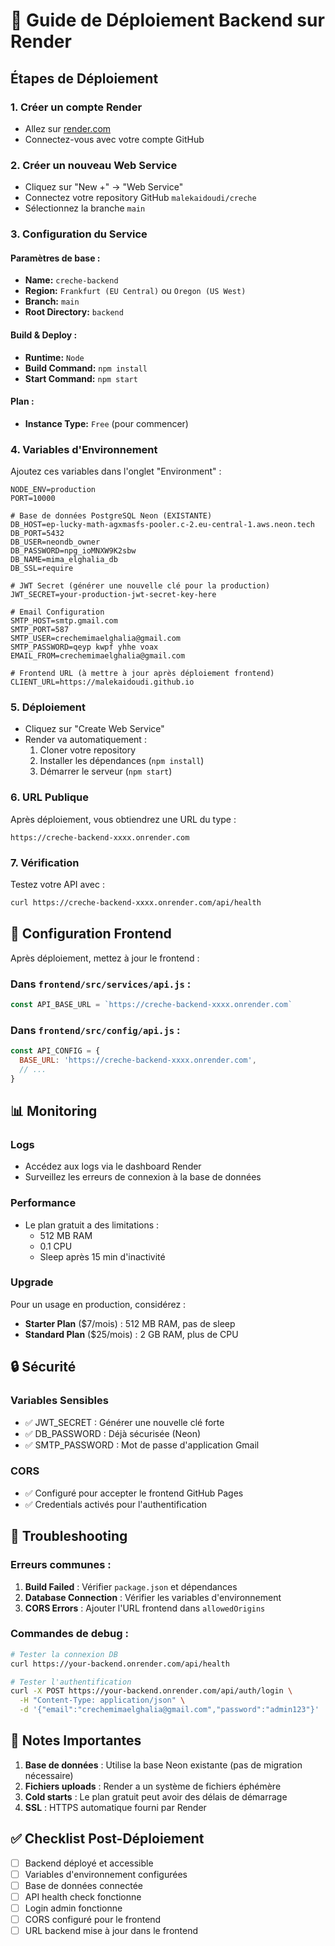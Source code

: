 # 🚀 Guide de Déploiement Backend sur Render

## Étapes de Déploiement

### 1. **Créer un compte Render**
- Allez sur [render.com](https://render.com)
- Connectez-vous avec votre compte GitHub

### 2. **Créer un nouveau Web Service**
- Cliquez sur "New +" → "Web Service"
- Connectez votre repository GitHub `malekaidoudi/creche`
- Sélectionnez la branche `main`

### 3. **Configuration du Service**

#### **Paramètres de base :**
- **Name:** `creche-backend`
- **Region:** `Frankfurt (EU Central)` ou `Oregon (US West)`
- **Branch:** `main`
- **Root Directory:** `backend`

#### **Build & Deploy :**
- **Runtime:** `Node`
- **Build Command:** `npm install`
- **Start Command:** `npm start`

#### **Plan :**
- **Instance Type:** `Free` (pour commencer)

### 4. **Variables d'Environnement**

Ajoutez ces variables dans l'onglet "Environment" :

```env
NODE_ENV=production
PORT=10000

# Base de données PostgreSQL Neon (EXISTANTE)
DB_HOST=ep-lucky-math-agxmasfs-pooler.c-2.eu-central-1.aws.neon.tech
DB_PORT=5432
DB_USER=neondb_owner
DB_PASSWORD=npg_ioMNXW9K2sbw
DB_NAME=mima_elghalia_db
DB_SSL=require

# JWT Secret (générer une nouvelle clé pour la production)
JWT_SECRET=your-production-jwt-secret-key-here

# Email Configuration
SMTP_HOST=smtp.gmail.com
SMTP_PORT=587
SMTP_USER=crechemimaelghalia@gmail.com
SMTP_PASSWORD=qeyp kwpf yhhe voax
EMAIL_FROM=crechemimaelghalia@gmail.com

# Frontend URL (à mettre à jour après déploiement frontend)
CLIENT_URL=https://malekaidoudi.github.io
```

### 5. **Déploiement**
- Cliquez sur "Create Web Service"
- Render va automatiquement :
  1. Cloner votre repository
  2. Installer les dépendances (`npm install`)
  3. Démarrer le serveur (`npm start`)

### 6. **URL Publique**
Après déploiement, vous obtiendrez une URL du type :
```
https://creche-backend-xxxx.onrender.com
```

### 7. **Vérification**
Testez votre API avec :
```bash
curl https://creche-backend-xxxx.onrender.com/api/health
```

## 🔧 Configuration Frontend

Après déploiement, mettez à jour le frontend :

### Dans `frontend/src/services/api.js` :
```javascript
const API_BASE_URL = `https://creche-backend-xxxx.onrender.com`
```

### Dans `frontend/src/config/api.js` :
```javascript
const API_CONFIG = {
  BASE_URL: 'https://creche-backend-xxxx.onrender.com',
  // ...
}
```

## 📊 Monitoring

### Logs
- Accédez aux logs via le dashboard Render
- Surveillez les erreurs de connexion à la base de données

### Performance
- Le plan gratuit a des limitations :
  - 512 MB RAM
  - 0.1 CPU
  - Sleep après 15 min d'inactivité

### Upgrade
Pour un usage en production, considérez :
- **Starter Plan** ($7/mois) : 512 MB RAM, pas de sleep
- **Standard Plan** ($25/mois) : 2 GB RAM, plus de CPU

## 🔒 Sécurité

### Variables Sensibles
- ✅ JWT_SECRET : Générer une nouvelle clé forte
- ✅ DB_PASSWORD : Déjà sécurisée (Neon)
- ✅ SMTP_PASSWORD : Mot de passe d'application Gmail

### CORS
- ✅ Configuré pour accepter le frontend GitHub Pages
- ✅ Credentials activés pour l'authentification

## 🚨 Troubleshooting

### Erreurs communes :
1. **Build Failed** : Vérifier `package.json` et dépendances
2. **Database Connection** : Vérifier les variables d'environnement
3. **CORS Errors** : Ajouter l'URL frontend dans `allowedOrigins`

### Commandes de debug :
```bash
# Tester la connexion DB
curl https://your-backend.onrender.com/api/health

# Tester l'authentification
curl -X POST https://your-backend.onrender.com/api/auth/login \
  -H "Content-Type: application/json" \
  -d '{"email":"crechemimaelghalia@gmail.com","password":"admin123"}'
```

## 📝 Notes Importantes

1. **Base de données** : Utilise la base Neon existante (pas de migration nécessaire)
2. **Fichiers uploads** : Render a un système de fichiers éphémère
3. **Cold starts** : Le plan gratuit peut avoir des délais de démarrage
4. **SSL** : HTTPS automatique fourni par Render

## ✅ Checklist Post-Déploiement

- [ ] Backend déployé et accessible
- [ ] Variables d'environnement configurées
- [ ] Base de données connectée
- [ ] API health check fonctionne
- [ ] Login admin fonctionne
- [ ] CORS configuré pour le frontend
- [ ] URL backend mise à jour dans le frontend
